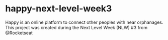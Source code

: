 # happy-next-level-week3
 Happy is an online platform to connect other peoples with near orphanages. This project was created during the Next Level Week (NLW) #3 from @Rocketseat
